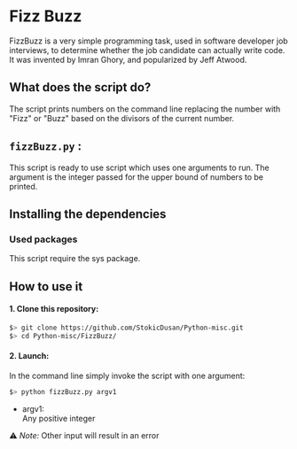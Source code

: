 # Fizz Buzz

FizzBuzz is a very simple programming task, used in software developer job interviews, to determine whether the job candidate can actually write code. It was invented by Imran Ghory, and popularized by Jeff Atwood.

## What does the script do?
The script prints numbers on the command line replacing the number with "Fizz" or "Buzz" based on the divisors of the current number.

## `fizzBuzz.py` :
This script is ready to use script which uses one arguments to run. The argument is the integer passed for the upper bound of numbers to be printed.

## Installing the dependencies

### Used packages
This script require the sys package.

## How to use it
#### 1. Clone this repository:
```zsh
$> git clone https://github.com/StokicDusan/Python-misc.git
$> cd Python-misc/FizzBuzz/
```
#### 2. Launch:
In the command line simply invoke the script with one argument:
```zsh
$> python fizzBuzz.py argv1
```
* argv1:  
Any positive integer  

:warning: *Note:* Other input will result in an error
